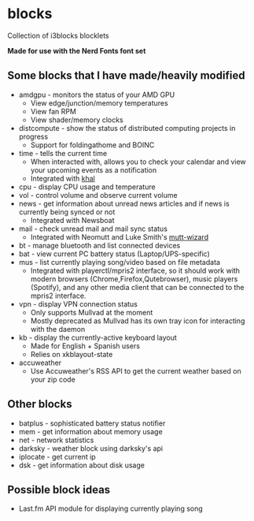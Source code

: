 # blocks
Collection of i3blocks blocklets

**Made for use with the Nerd Fonts font set**

## Some blocks that I have made/heavily modified
* amdgpu - monitors the status of your AMD GPU
  * View edge/junction/memory temperatures
  * View fan RPM
  * View shader/memory clocks
* distcompute - show the status of distributed computing projects in progress
  * Support for foldingathome and BOINC
* time - tells the current time
  * When interacted with, allows you to check your calendar and view your upcoming events as a notification
  * Integrated with [khal](https://github.com/pimutils/khal)
* cpu - display CPU usage and temperature
* vol - control volume and observe current volume
* news - get information about unread news articles and if news is currently being synced or not
  * Integrated with Newsboat
* mail - check unread mail and mail sync status
  * Integrated with Neomutt and Luke Smith's [mutt-wizard](https://github.com/LukeSmithxyz/mutt-wizard)
* bt - manage bluetooth and list connected devices
* bat - view current PC battery status (Laptop/UPS-specific)
* mus - list currently playing song/video based on file metadata
  * Integrated with playerctl/mpris2 interface, so it should work with modern browsers (Chrome,Firefox,Qutebrowser), music players (Spotify), and any other media client that can be connected to the mpris2 interface.
* vpn - display VPN connection status
  * Only supports Mullvad at the moment
  * Mostly deprecated as Mullvad has its own tray icon for interacting with the daemon
* kb - display the currently-active keyboard layout
  * Made for English + Spanish users
  * Relies on xkblayout-state
* accuweather
  * Use Accuweather's RSS API to get the current weather based on your zip code

## Other blocks
* batplus - sophisticated battery status notifier
* mem - get information about memory usage
* net - network statistics
* darksky - weather block using darksky's api
* iplocate - get current ip
* dsk - get information about disk usage

## Possible block ideas
* Last.fm API module for displaying currently playing song
